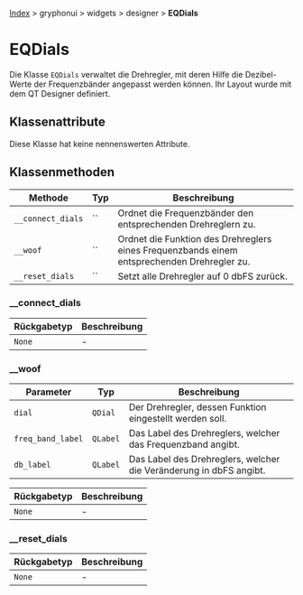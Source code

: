 [Index](../../../../index.md) > gryphonui > widgets > designer > **EQDials**

# EQDials

Die Klasse `EQDials` verwaltet die Drehregler, mit deren Hilfe die Dezibel-Werte der Frequenzbänder angepasst werden
können. Ihr Layout wurde mit dem QT Designer definiert.

## Klassenattribute

Diese Klasse hat keine nennenswerten Attribute.

## Klassenmethoden

| Methode | Typ | Beschreibung |
| ------ | ------ | ------ |
| `__connect_dials` | `` | Ordnet die Frequenzbänder den entsprechenden Drehreglern zu.|
| `__woof` | `` | Ordnet die Funktion des Drehreglers eines Frequenzbands einem entsprechenden Drehregler zu.  |
| `__reset_dials` | `` | Setzt alle Drehregler auf 0 dbFS zurück. |

### __connect_dials

| Rückgabetyp | Beschreibung |
| ------ | ------ |
| `None` | - |

### __woof

| Parameter | Typ | Beschreibung |
| ------ | ------ | ------ |
| `dial` | `QDial` | Der Drehregler, dessen Funktion eingestellt werden soll. |
| `freq_band_label` | `QLabel` | Das Label des Drehreglers, welcher das Frequenzband angibt. |
| `db_label` | `QLabel` | Das Label des Drehreglers, welcher die Veränderung in dbFS angibt. |

| Rückgabetyp | Beschreibung |
| ------ | ------ |
| `None` | - |

### __reset_dials

| Rückgabetyp | Beschreibung |
| ------ | ------ |
| `None` | - |
